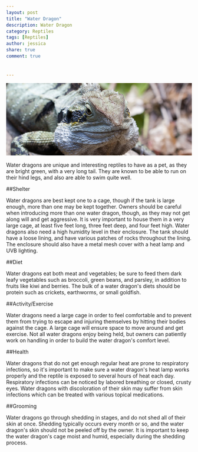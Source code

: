 ```yaml
---
layout: post
title: "Water Dragon"
description: Water Dragon
category: Reptiles
tags: [Reptiles]
author: jessica
share: true
comment: true


---
```


<img src="/images/water-dragon-1.jpg" class="img-post">

Water dragons are unique and interesting reptiles to have as a pet, as they are bright green, with a very long tail. They are known to be able to run on their hind legs, and also are able to swim quite well. 

##Shelter

Water dragons are best kept one to a cage, though if the tank is large enough, more than one may be kept together. Owners should be careful when introducing more than one water dragon, though, as they may not get along will and get aggressive. It is very important to house them in a very large cage, at least five feet long, three feet deep, and four feet high. Water dragons also need a high humidity level in their enclosure. The tank should have a loose lining, and have various patches of rocks throughout the lining. The enclosure should also have a metal mesh cover with a heat lamp and UVB lighting. 

##Diet

Water dragons eat both meat and vegetables; be sure to feed them dark leafy vegetables such as broccoli, green beans, and parsley, in addition to fruits like kiwi and berries. The bulk of a water dragon's diets should be protein such as crickets, earthworms, or small goldfish. 

##Activity/Exercise 

Water dragons need a large cage in order to feel comfortable and to prevent them from trying to escape and injuring themselves by hitting their bodies against the cage. A large cage will ensure space to move around and get exercise. Not all water dragons enjoy being held, but owners can patiently work on handling in order to build the water dragon's comfort level. 

##Health

Water dragons that do not get enough regular heat are prone to respiratory infections, so it's important to make sure a water dragon's heat lamp works properly and the reptile is exposed to several hours of heat each day. Respiratory infections can be noticed by labored breathing or closed, crusty eyes. Water dragons with discoloration of their skin may suffer from skin infections which can be treated with various topical medications. 

##Grooming

Water dragons go through shedding in stages, and do not shed all of their skin at once. Shedding typically occurs every month or so, and the water dragon's skin should not be peeled off by the owner. It is important to keep the water dragon's cage moist and humid, especially during the shedding process.
